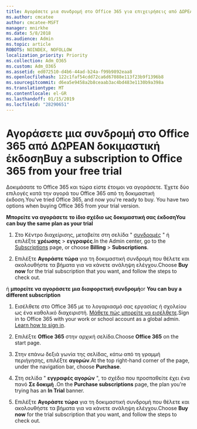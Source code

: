 ```yaml
---
title: Αγοράσετε μια συνδρομή στο Office 365 για επιχειρήσεις από ΔΩΡΕΑΝ δοκιμαστική έκδοση
ms.author: cmcatee
author: cmcatee-MSFT
manager: mnirkhe
ms.date: 5/8/2018
ms.audience: Admin
ms.topic: article
ROBOTS: NOINDEX, NOFOLLOW
localization_priority: Priority
ms.collection: Adm_O365
ms.custom: Adm_O365
ms.assetid: ed072510-d4b6-44ad-b24a-f99b9892eaa8
ms.openlocfilehash: 122c1faf54cdd72ca6d67088e113f23b9f1396b8
ms.sourcegitcommit: d6ea5e9458a2b8ceaab3ac4bd483e1130b9a398a
ms.translationtype: MT
ms.contentlocale: el-GR
ms.lasthandoff: 01/15/2019
ms.locfileid: "28290651"
---
```

# <a name="buy-a-subscription-to-office-365-from-your-free-trial"></a><span data-ttu-id="fde6a-102">Αγοράσετε μια συνδρομή στο Office 365 από ΔΩΡΕΑΝ δοκιμαστική έκδοση</span><span class="sxs-lookup"><span data-stu-id="fde6a-102">Buy a subscription to Office 365 from your free trial</span></span>

<span data-ttu-id="fde6a-p101">Δοκιμάσατε το Office 365 και τώρα είστε έτοιμοι να αγοράσετε. Έχετε δύο επιλογές κατά την αγορά του Office 365 από τη δοκιμαστική έκδοση.</span><span class="sxs-lookup"><span data-stu-id="fde6a-p101">You've tried Office 365, and now you're ready to buy. You have two options when buying Office 365 from your trial version.</span></span>
  
 <span data-ttu-id="fde6a-105">**Μπορείτε να αγοράσετε το ίδιο σχέδιο ως δοκιμαστική σας έκδοση**</span><span class="sxs-lookup"><span data-stu-id="fde6a-105">**You can buy the same plan as your trial**</span></span>
  
1. <span data-ttu-id="fde6a-106">Στο Κέντρο διαχείρισης, μεταβείτε στη σελίδα " [συνδρομές](https://go.microsoft.com/fwlink/p/?linkid=842054) " ή επιλέξτε **χρέωσης** \> **εγγραφές**.</span><span class="sxs-lookup"><span data-stu-id="fde6a-106">In the Admin center, go to the [Subscriptions](https://go.microsoft.com/fwlink/p/?linkid=842054) page, or choose **Billing** \> **Subscriptions**.</span></span>
    
2. <span data-ttu-id="fde6a-107">Επιλέξτε **Αγοράστε τώρα** για τη δοκιμαστική συνδρομή που θέλετε και ακολουθήστε τα βήματα για να κάνετε ανάληψη ελέγχου.</span><span class="sxs-lookup"><span data-stu-id="fde6a-107">Choose **Buy now** for the trial subscription that you want, and follow the steps to check out.</span></span> 
    
<span data-ttu-id="fde6a-108">ή **μπορείτε να αγοράσετε μια διαφορετική συνδρομή**</span><span class="sxs-lookup"><span data-stu-id="fde6a-108">or **You can buy a different subscription**</span></span>
  
1. <span data-ttu-id="fde6a-109">Εισέλθετε στο Office 365 με το λογαριασμό σας εργασίας ή σχολείου ως ένα καθολικό διαχειριστή. [Μάθετε πώς μπορείτε να εισέλθετε](https://support.office.com/article/e9eb7d51-5430-4929-91ab-6157c5a050b4).</span><span class="sxs-lookup"><span data-stu-id="fde6a-109">Sign in to Office 365 with your work or school account as a global admin. [Learn how to sign in](https://support.office.com/article/e9eb7d51-5430-4929-91ab-6157c5a050b4).</span></span>
    
2. <span data-ttu-id="fde6a-110">Επιλέξτε **Office 365** στην αρχική σελίδα.</span><span class="sxs-lookup"><span data-stu-id="fde6a-110">Choose **Office 365** on the start page.</span></span> 
    
3. <span data-ttu-id="fde6a-111">Στην επάνω δεξιά γωνία της σελίδας, κάτω από τη γραμμή περιήγησης, επιλέξτε **αγορών**.</span><span class="sxs-lookup"><span data-stu-id="fde6a-111">At the top right-hand corner of the page, under the navigation bar, choose **Purchase**.</span></span>
    
4. <span data-ttu-id="fde6a-112">Στη σελίδα " **εγγραφές αγορών** ", το σχέδιο που προσπαθείτε έχει ένα πανό **Σε δοκιμή** .</span><span class="sxs-lookup"><span data-stu-id="fde6a-112">On the **Purchase subscriptions** page, the plan you're trying has an **In Trial** banner.</span></span> 
    
5. <span data-ttu-id="fde6a-113">Επιλέξτε **Αγοράστε τώρα** για τη δοκιμαστική συνδρομή που θέλετε και ακολουθήστε τα βήματα για να κάνετε ανάληψη ελέγχου.</span><span class="sxs-lookup"><span data-stu-id="fde6a-113">Choose **Buy now** for the trial subscription that you want, and follow the steps to check out.</span></span> 
    

